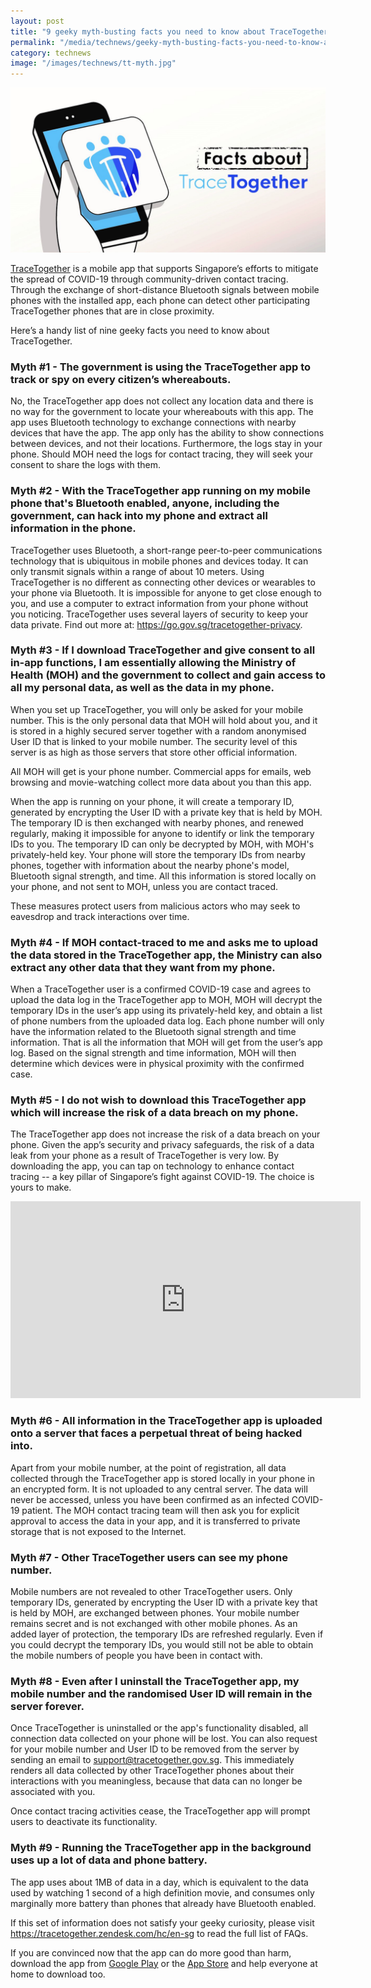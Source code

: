 ```yaml
---
layout: post
title: "9 geeky myth-busting facts you need to know about TraceTogether"
permalink: "/media/technews/geeky-myth-busting-facts-you-need-to-know-about-tracetogether"
category: technews
image: "/images/technews/tt-myth.jpg"
---
```


![9 geeky myth-busting facts you need to know about TraceTogether](/images/technews/tt-myth.jpg)

[TraceTogether](https://www.tracetogether.gov.sg/) is a mobile app that supports Singapore’s efforts to mitigate the spread of COVID-19 through community-driven contact tracing. Through the exchange of short-distance Bluetooth signals between mobile phones with the installed app, each phone can detect other participating TraceTogether phones that are in close proximity. 

Here’s a handy list of nine geeky facts you need to know about TraceTogether. 

### **Myth #1 - The government is using the TraceTogether app to track or spy on every citizen’s whereabouts.**

No, the TraceTogether app does not collect any location data and there is no way for the government to locate your whereabouts with this app. The app uses Bluetooth technology to exchange connections with nearby devices that have the app. The app only has the ability to show connections between devices, and not their locations. Furthermore, the logs stay in your phone. Should MOH need the logs for contact tracing, they will seek your consent to share the logs with them. 

### **Myth #2 - With the TraceTogether app running on my mobile phone that's Bluetooth enabled, anyone, including the government, can hack into my phone and extract all information in the phone.**

TraceTogether uses Bluetooth, a short-range peer-to-peer communications technology that is ubiquitous in mobile phones and devices today. It can only transmit signals within a range of about 10 meters. Using TraceTogether is no different as connecting other devices or wearables to your phone via Bluetooth. It is impossible for anyone to get close enough to you, and use a computer to extract information from your phone without you noticing. TraceTogether uses several layers of security to keep your data private. Find out more at: https://go.gov.sg/tracetogether-privacy. 

### **Myth #3 - If I download TraceTogether and give consent to all in-app functions, I am essentially allowing the Ministry of Health (MOH) and the government to collect and gain access to all my personal data, as well as the data in my phone.**

When you set up TraceTogether, you will only be asked for your mobile number. This is the only personal data that MOH will hold about you, and it is stored in a highly secured server together with a random anonymised User ID that is linked to your mobile number. The security level of this server is as high as those servers that store other official information. 

All MOH will get is your phone number. Commercial apps for emails, web browsing and movie-watching collect more data about you than this app.

When the app is running on your phone, it will create a temporary ID, generated by encrypting the User ID with a private key that is held by MOH. The temporary ID is then exchanged with nearby phones, and renewed regularly, making it impossible for anyone to identify or link the temporary IDs to you. The temporary ID can only be decrypted by MOH, with MOH's privately-held key. Your phone will store the temporary IDs from nearby phones, together with information about the nearby phone's model, Bluetooth signal strength, and time. All this information is stored locally on your phone, and not sent to MOH, unless you are contact traced.

These measures protect users from malicious actors who may seek to eavesdrop and track interactions over time. 

### **Myth #4 - If MOH contact-traced to me and asks me to upload the data stored in the TraceTogether app, the Ministry can also extract any other data that they want from my phone.**

When a TraceTogether user is a confirmed COVID-19 case and agrees to upload the data log in the TraceTogether app to MOH, MOH will decrypt the temporary IDs in the user’s app using its privately-held key, and obtain a list of phone numbers from the uploaded data log. Each phone number will only have the information related to the Bluetooth signal strength and time information.  That is all the information that MOH will get from the user’s app log.  Based on the signal strength and time information, MOH will then determine which devices were in physical proximity with the confirmed case. 

### **Myth #5 - I do not wish to download this TraceTogether app which will increase the risk of a data breach on my phone.**

The TraceTogether app does not increase the risk of a data breach on your phone. Given the app’s security and privacy safeguards, the risk of a data leak from your phone as a result of TraceTogether is very low. By downloading the app, you can tap on technology to enhance contact tracing -- a key pillar of Singapore’s fight against COVID-19. The choice is yours to make.

<div class="bp-youtube">
  <iframe width="560" height="315" src="https://www.youtube.com/embed/buj8ZTRtJes" frameborder="0" allow="accelerometer; autoplay; encrypted-media; gyroscope; picture-in-picture" allowfullscreen></iframe>
</div>

### **Myth #6 - All information in the TraceTogether app is uploaded onto a server that faces a perpetual threat of being hacked into.**

Apart from your mobile number, at the point of registration, all data collected through the TraceTogether app is stored locally in your phone in an encrypted form. It is not uploaded to any central server. The data will never be accessed, unless you have been confirmed as an infected COVID-19 patient. The MOH contact tracing team will then ask you for explicit approval to access the data in your app, and it is transferred to private storage that is not exposed to the Internet.

### **Myth #7 - Other TraceTogether users can see my phone number.**

Mobile numbers are not revealed to other TraceTogether users. Only temporary IDs, generated by encrypting the User ID with a private key that is held by MOH, are exchanged between phones. Your mobile number remains secret and is not exchanged with other mobile phones. As an added layer of protection, the temporary IDs are refreshed regularly. Even if you could decrypt the temporary IDs, you would still not be able to obtain the mobile numbers of people you have been in contact with.

### **Myth #8 - Even after I uninstall the TraceTogether app, my mobile number and the randomised User ID will remain in the server forever.**

Once TraceTogether is uninstalled or the app's functionality disabled, all connection data collected on your phone will be lost. You can also request for your mobile number and User ID to be removed from the server by sending an email to support@tracetogether.gov.sg. This immediately renders all data collected by other TraceTogether phones about their interactions with you meaningless, because that data can no longer be associated with you.

Once contact tracing activities cease, the TraceTogether app will prompt users to deactivate its functionality.

### **Myth #9 - Running the TraceTogether app in the background uses up a lot of data and phone battery.**

The app uses about 1MB of data in a day, which is equivalent to the data used by watching 1 second of a high definition movie, and consumes only marginally more battery than phones that already have Bluetooth enabled. 

If this set of information does not satisfy your geeky curiosity, please visit https://tracetogether.zendesk.com/hc/en-sg to read the full list of FAQs.

If you are convinced now that the app can do more good than harm, download the app from [Google Play](https://play.google.com/store/apps/details?id=sg.gov.tech.bluetrace&hl=en) or the [App Store](https://apps.apple.com/us/app/tracetogether/id1498276074) and help everyone at home to download too.
